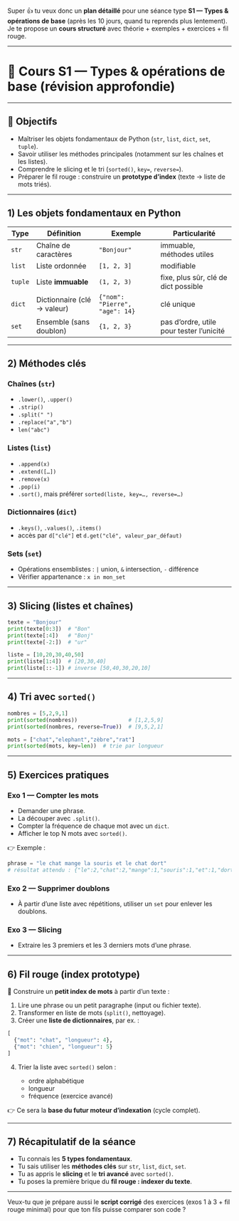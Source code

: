 Super 👍 tu veux donc un **plan détaillé** pour une séance type **S1 — Types & opérations de base** (après les 10 jours, quand tu reprends plus lentement).
Je te propose un **cours structuré** avec théorie + exemples + exercices + fil rouge.

---

# 📘 Cours S1 — Types & opérations de base (révision approfondie)

---

## 🎯 Objectifs

- Maîtriser les objets fondamentaux de Python (`str`, `list`, `dict`, `set`, `tuple`).
- Savoir utiliser les méthodes principales (notamment sur les chaînes et les listes).
- Comprendre le slicing et le tri (`sorted()`, `key=`, `reverse=`).
- Préparer le fil rouge : construire un **prototype d’index** (texte → liste de mots triés).

---

## 1) Les objets fondamentaux en Python

| Type    | Définition                  | Exemple                        | Particularité                            |
| ------- | --------------------------- | ------------------------------ | ---------------------------------------- |
| `str`   | Chaîne de caractères        | `"Bonjour"`                    | immuable, méthodes utiles                |
| `list`  | Liste ordonnée              | `[1, 2, 3]`                    | modifiable                               |
| `tuple` | Liste **immuable**          | `(1, 2, 3)`                    | fixe, plus sûr, clé de dict possible     |
| `dict`  | Dictionnaire (clé → valeur) | `{"nom": "Pierre", "age": 14}` | clé unique                               |
| `set`   | Ensemble (sans doublon)     | `{1, 2, 3}`                    | pas d’ordre, utile pour tester l’unicité |

---

## 2) Méthodes clés

### Chaînes (`str`)

- `.lower()`, `.upper()`
- `.strip()`
- `.split(" ")`
- `.replace("a","b")`
- `len("abc")`

### Listes (`list`)

- `.append(x)`
- `.extend([…])`
- `.remove(x)`
- `.pop(i)`
- `.sort()`, mais préférer `sorted(liste, key=…, reverse=…)`

### Dictionnaires (`dict`)

- `.keys()`, `.values()`, `.items()`
- accès par `d["clé"]` et `d.get("clé", valeur_par_défaut)`

### Sets (`set`)

- Opérations ensemblistes : `|` union, `&` intersection, `-` différence
- Vérifier appartenance : `x in mon_set`

---

## 3) Slicing (listes et chaînes)

```python
texte = "Bonjour"
print(texte[0:3])  # "Bon"
print(texte[:4])   # "Bonj"
print(texte[-2:])  # "ur"

liste = [10,20,30,40,50]
print(liste[1:4])  # [20,30,40]
print(liste[::-1]) # inverse [50,40,30,20,10]
```

---

## 4) Tri avec `sorted()`

```python
nombres = [5,2,9,1]
print(sorted(nombres))                # [1,2,5,9]
print(sorted(nombres, reverse=True))  # [9,5,2,1]

mots = ["chat","elephant","zèbre","rat"]
print(sorted(mots, key=len))  # trie par longueur
```

---

## 5) Exercices pratiques

### Exo 1 — Compter les mots

- Demander une phrase.
- La découper avec `.split()`.
- Compter la fréquence de chaque mot avec un `dict`.
- Afficher le top N mots avec `sorted()`.

👉 Exemple :

```python
phrase = "le chat mange la souris et le chat dort"
# résultat attendu : {"le":2,"chat":2,"mange":1,"souris":1,"et":1,"dort":1}
```

### Exo 2 — Supprimer doublons

- À partir d’une liste avec répétitions, utiliser un `set` pour enlever les doublons.

### Exo 3 — Slicing

- Extraire les 3 premiers et les 3 derniers mots d’une phrase.

---

## 6) Fil rouge (index prototype)

🎯 Construire un **petit index de mots** à partir d’un texte :

1. Lire une phrase ou un petit paragraphe (input ou fichier texte).
2. Transformer en liste de mots (`split()`, nettoyage).
3. Créer une **liste de dictionnaires**, par ex. :

```python
[
  {"mot": "chat", "longueur": 4},
  {"mot": "chien", "longueur": 5}
]
```

4. Trier la liste avec `sorted()` selon :

   - ordre alphabétique
   - longueur
   - fréquence (exercice avancé)

👉 Ce sera la **base du futur moteur d’indexation** (cycle complet).

---

## 7) Récapitulatif de la séance

- Tu connais les **5 types fondamentaux**.
- Tu sais utiliser les **méthodes clés** sur `str`, `list`, `dict`, `set`.
- Tu as appris le **slicing** et le **tri avancé** avec `sorted()`.
- Tu poses la première brique du **fil rouge : indexer du texte**.

---

Veux-tu que je prépare aussi le **script corrigé** des exercices (exos 1 à 3 + fil rouge minimal) pour que ton fils puisse comparer son code ?
